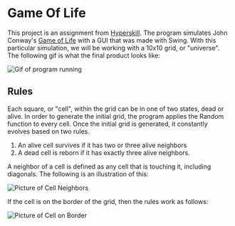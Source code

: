 # Game Of Life
This project is an assignment from [Hyperskill](https://hyperskill.org/projects/54). The program simulates John Conway's [Game of Life](https://en.wikipedia.org/wiki/Conway%27s_Game_of_Life) with a GUI that was made with Swing. With this particular simulation, we will be working with a 10x10 grid, or "universe". The following gif is what the final product looks like:

![Gif of program running](https://i.imgur.com/7J2dE29.gif)

## Rules

Each square, or "cell", within the grid can be in one of two states, dead or alive. In order to generate the initial grid, the program applies the Random function to every cell. Once the initial grid is generated, it constantly evolves based on two rules.

1. An alive cell survives if it has two or three alive neighbors
2. A dead cell is reborn if it has exactly three alive neighbors.

A neighbor of a cell is defined as any cell that is touching it, including diagonals. The following is an illustration of this:

![Picture of Cell Neighbors](https://i.imgur.com/94Iqk6k.png)

If the cell is on the border of the grid, then the rules work as follows: 

![Picture of Cell on Border](https://i.imgur.com/w1XCZVa.png)

